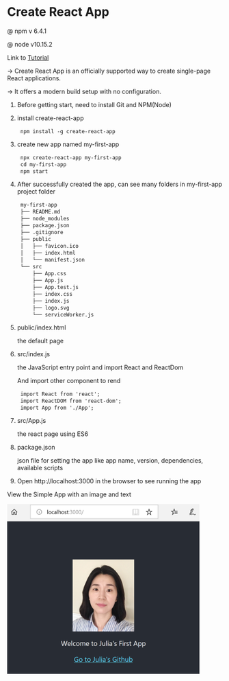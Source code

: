 # Create React App  

@ npm v 6.4.1

@ node v10.15.2

Link to <a href='https://facebook.github.io/create-react-app/docs/getting-started'> Tutorial </a>


-> Create React App is an officially supported way to create single-page React applications. 

-> It offers a modern build setup with no configuration.

1. Before getting start, need to install Git and NPM(Node) 


2. install create-react-app

        npm install -g create-react-app

3. create new app named my-first-app
       
        npx create-react-app my-first-app
        cd my-first-app
        npm start

4. After successfully created the app, can see many folders in my-first-app project folder

        my-first-app
        ├── README.md
        ├── node_modules
        ├── package.json
        ├── .gitignore
        ├── public
        │   ├── favicon.ico
        │   ├── index.html
        │   └── manifest.json
        └── src
            ├── App.css
            ├── App.js
            ├── App.test.js
            ├── index.css
            ├── index.js
            ├── logo.svg
            └── serviceWorker.js
 
 5. public/index.html
 
       the default page
 
 6. src/index.js
 
       the JavaScript entry point and import React and ReactDom
       
       And import other component to rend
       
         import React from 'react';
         import ReactDOM from 'react-dom';
         import App from './App';
 
 7. src/App.js
       
       the react page using ES6
       
 8. package.json
 
       json file for setting the app like app name, version, dependencies, available scripts
 
  
 9. Open http://localhost:3000 in the browser to see running the app
 
 View the Simple App with an image and text 
 
 <img src="img/theFirstApp.PNG" width="450px" > 
